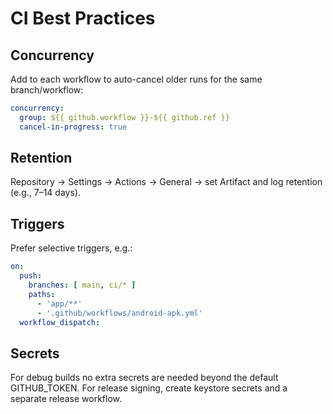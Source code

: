 # CI Best Practices

## Concurrency
Add to each workflow to auto-cancel older runs for the same branch/workflow:

```yaml
concurrency:
  group: ${{ github.workflow }}-${{ github.ref }}
  cancel-in-progress: true
```

## Retention

Repository → Settings → Actions → General → set Artifact and log retention (e.g., 7–14 days).

## Triggers

Prefer selective triggers, e.g.:

```yaml
on:
  push:
    branches: [ main, ci/* ]
    paths:
      - 'app/**'
      - '.github/workflows/android-apk.yml'
  workflow_dispatch:
```

## Secrets

For debug builds no extra secrets are needed beyond the default GITHUB_TOKEN. For release signing, create keystore secrets and a separate release workflow.
